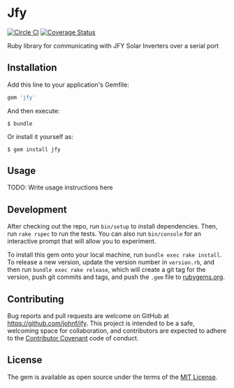 # Jfy

[![Circle CI](https://circleci.com/gh/johnf/jfy.svg?style=svg)](https://circleci.com/gh/johnf/jfy)
[![Coverage Status](https://coveralls.io/repos/johnf/jfy/badge.svg?branch=master&service=github)](https://coveralls.io/github/johnf/jfy?branch=master)

Ruby library for communicating with JFY Solar Inverters over a serial port

## Installation

Add this line to your application's Gemfile:

```ruby
gem 'jfy'
```

And then execute:

    $ bundle

Or install it yourself as:

    $ gem install jfy

## Usage

TODO: Write usage instructions here

## Development

After checking out the repo, run `bin/setup` to install dependencies. Then, run `rake rspec` to run the tests. You can also run `bin/console` for an interactive prompt that will allow you to experiment.

To install this gem onto your local machine, run `bundle exec rake install`. To release a new version, update the version number in `version.rb`, and then run `bundle exec rake release`, which will create a git tag for the version, push git commits and tags, and push the `.gem` file to [rubygems.org](https://rubygems.org).

## Contributing

Bug reports and pull requests are welcome on GitHub at https://github.com/johnf/jfy. This project is intended to be a safe, welcoming space for collaboration, and contributors are expected to adhere to the [Contributor Covenant](contributor-covenant.org) code of conduct.


## License

The gem is available as open source under the terms of the [MIT License](http://opensource.org/licenses/MIT).

